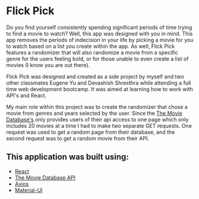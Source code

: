 # Flick Pick

Do you find yourself consistently spending significant periods of time trying to find a movie to watch? Well, this app was designed with you in mind. This app removes the periods of indecision in your life by picking a movie for you to watch based on a list you create within the app. As well, Flick Pick features a randomizer that will also randomize a movie from a specific genre for the users feeling bold, or for those unable to even create a list of movies (I know you are out there).

Flick Pick was designed and created as a side project by myself and two other classmates Eugene Yu and Devashish Shresthra while attending a full time web development bootcamp. It was aimed at learning how to work with API's and React. 

My main role within this project was to create the randomizer that chose a movie from genres and years selected by the user. Since the [The Movie Database's](https://www.themoviedb.org/?language=en) only provides users of their api access to one page which only includes 20 movies at a time I had to make two separate GET requests. One request was used to get a random page from their database, and the second request was to get a random movie from their API.  

## This application was built using:
* [React](https://reactjs.org/)
* [The Movie Database API](https://www.themoviedb.org/?language=en)
* [Axios](https://www.npmjs.com/package/axios)
* [Material-UI](http://www.material-ui.com/#/)








